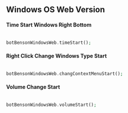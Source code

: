 ## Windows OS Web Version

#### Time Start Windows Right Bottom

```php

botBensonWindowsWeb.timeStart();

```

#### Right Click Change Windows Type Start

```php

botBensonWindowsWeb.changContextMenuStart();

```

#### Volume Change Start

```php

botBensonWindowsWeb.volumeStart();

```

